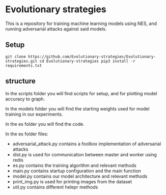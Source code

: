 # Evolutionary strategies
This is a repository for training machine learning models using NES, and running adversarial attacks against said models. 

## Setup
`
git clone https://github.com/Evolutionary-strategies/Evolutionary-strategies.git
cd Evolutionary-strategies
pip3 install -r requirements.txt
`

## structure
In the scripts folder you will find scripts for setup, and for plotting model accuracy to graph.

In the models folder you will find the starting weights used for model training in our experiments.

In the es folder you will find the code. 

In the es folder files:

- adversarial_attack.py contains a foolbox implementation of adversarial attacks
- dist.py is used for communication between master and worker using redis
- es.py contains the training algorithm and relevant methods
- main.py contains startup configuration and the main function
- model.py contains our model architecture and relevant methods
- print_img.py is used for printing images from the dataset
- util.py contains different helepr methods
